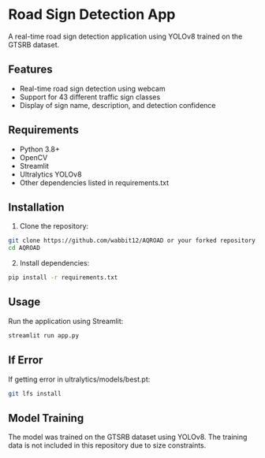 # Road Sign Detection App

A real-time road sign detection application using YOLOv8 trained on the GTSRB dataset.

## Features
- Real-time road sign detection using webcam
- Support for 43 different traffic sign classes
- Display of sign name, description, and detection confidence

## Requirements
- Python 3.8+
- OpenCV
- Streamlit
- Ultralytics YOLOv8
- Other dependencies listed in requirements.txt

## Installation

1. Clone the repository:
```bash
git clone https://github.com/wabbit12/AQROAD or your forked repository.
cd AQROAD
```

2. Install dependencies:
```bash
pip install -r requirements.txt
```


## Usage
Run the application using Streamlit:
```bash
streamlit run app.py
```
## If Error
If getting error in ultralytics/models/best.pt:
```bash
git lfs install
```

## Model Training
The model was trained on the GTSRB dataset using YOLOv8. The training data is not included in this repository due to size constraints.

